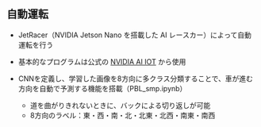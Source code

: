 ## 自動運転
* JetRacer（NVIDIA Jetson Nano を搭載した AI レースカー）によって自動運転を行う  
* 基本的なプログラムは公式の [NVIDIA AI IOT](https://github.com/NVIDIA-AI-IOT/jetracer) から使用  

* CNNを定義し、学習した画像を8方向に多クラス分類することで、車が進む方向を自動で予測する機能を搭載（PBL_smp.ipynb）
  * 道を曲がりきれないときに、バックによる切り返しが可能
  * 8方向のラベル：東・西・南・北・北東・北西・南東・南西

